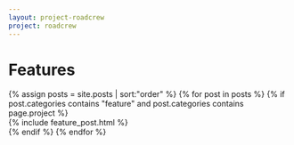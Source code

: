 ```yaml
---
layout: project-roadcrew
project: roadcrew
---
```


<h1>Features</h1>
{% assign posts = site.posts | sort:"order" %}
{% for post in posts %}
{% if post.categories contains "feature" and post.categories contains page.project %}
<!--{{ post.order }}-->
<div class="span12">
<article>
{% include feature_post.html %}
</article>
</div>
{% endif %}
{% endfor %}
